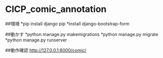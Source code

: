 # CICP_comic_annotation

##環境
*pip install django pip
*install django-bootstrap-form


##動かす
*python manage.py makemigrations
*python manage.py migrate
*python manage.py runserver

##動作確認
http://127.0.0.1:8000/comic/
